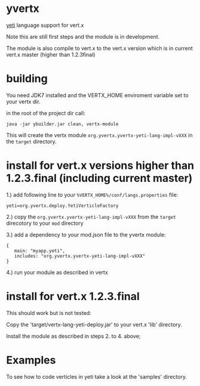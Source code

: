 yvertx
======

[yeti](http://mth.github.com/yeti/) language support for vert.x

Note this are still first steps and the module is in development.

The module is also compile to vert.x to the vert.x version which is in current
vert.x master (higher than 1.2.3final)

building
======

You need JDK7 installed and the VERTX_HOME enviroment variable set to your vertx dir.

in the root of the project dir call:

    java -jar ybuilder.jar clean, vertx-module

This will create the vertx module `org.yvertx.yvertx-yeti-lang-impl-vXXX` in 
the `target` directory.


install for vert.x versions higher than 1.2.3.final (including current master)
=======

1.) add following line to your `%VERTX_HOME%/conf/langs.properties` file:
    
    yeti=org.yvertx.deploy.YetiVerticleFactory

2.) copy the `org.yvertx.yvertx-yeti-lang-impl-vXXX` from the `target`
direcotory to your `mod` directory

3.) add a dependency to your mod.json file to the yvertx module:
    
    {
       main: "myapp.yeti",
       includes: "org.yvertx.yvertx-yeti-lang-impl-vXXX"
    }    

4.) run your module as described in vertx

install for vert.x 1.2.3.final  
=======

This should work but is not tested:

Copy the 'target/vertx-lang-yeti-deploy.jar' to your vert.x 'lib' directory.

Install the module as described in steps 2. to 4. above;


Examples
========

To see how to code verticles in yeti take a look at the 'samples' directory.

